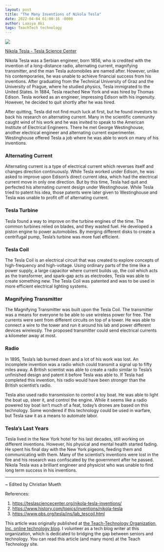 ```yaml
---
layout: post
title: "The Many Inventions of Nikola Tesla"
date: 2022-04-04 01:00:16 -0000
author: Laasya Aki
tags: TeachTech technology
---
```

![](https://img1.wsimg.com/isteam/ip/256c2eac-6fce-4fa6-8cc2-cb0858d3cc58/HistoryOfNikolaTesla-tesla-science-center-at-w.jpg/:/rs=w:1280)

[Nikola Tesla - Tesla Science Center](https://teslasciencecenter.org/nikola-tesla-inventions/)

Nikola Tesla was a Serbian engineer, born 1856, who is credited with the invention of a long-distance radio, alternating current, magnifying transmitter, and the man Tesla automobiles are named after. However, unlike his contemporaries, he was unable to achieve financial success from his inventions. After graduating from the Technical University of Graz and the University of Prague, where he studied physics, Tesla immigrated to the United States. In 1884, Tesla reached New York and was hired by Thomas Edison. Tesla worked as an engineer, impressing Edison with his ingenuity. However, he decided to quit shortly after he was hired. 

After quitting, Tesla did not find much luck at first, but he found investors to back his research on alternating current. Many in the scientific community caught wind of his work and he was invited to speak to the American Institute of Electrical Engineers. There he met George Westinghouse, another electrical engineer and alternating current experimenter. Westinghouse offered Tesla a job where he was able to work on many of his inventions. 



### Alternating Current
Alternating current is a type of electrical current which reverses itself and changes direction continuously. While Tesla worked under Edison, he was asked to improve upon Edison’s direct current idea, which had the electrical current move in only one direction. But by this time, Tesla had quit and perfected his alternating current design under Westinghouse. While Tesla tried to patent his idea, those patents were later given to Westinghouse and Tesla was unable to profit off of alternating current. 



### Tesla Turbine
Tesla found a way to improve on the turbine engines of the time. The common turbines relied on blades, and they wasted fuel. He developed a piston engine to power automobiles. By merging different disks to create a centrifugal pump, Tesla’s turbine was more fuel efficient.



### Tesla Coil
The Tesla Coil is an electrical circuit that was created to explore concepts of high-frequency and high-voltage. Using ordinary parts of the time like a power supply, a large capacitor where current builds up, the coil which acts as the transformer, and spark-gap acts as electrodes, Tesla was able to create something new. The Tesla Coil was patented and was to be used in more efficient electrical lighting systems. 



### Magnifying Transmitter
The Magnifying Transmitter was built upon the Tesla Coil. The transmitter was a means for everyone to be able to use wireless power for free. The currents were sent from different circuits on top of a tower. He was able to connect a wire to the tower and run it around his lab and power different devices wirelessly. The proposed transmitter could send electrical currents a kilometer away at most. 



### Radio
In 1895, Tesla’s lab burned down and a lot of his work was lost. An incomplete invention was a radio which could transmit a signal up to fifty miles away. A British scientist was able to create a radio similar to Tesla’s unfinished design and patent it before Tesla was able to. If Tesla had completed this invention, his radio would have been stronger than the British scientist’s radio. 

Tesla also used radio transmission to control a toy boat. He was able to light the boat up, steer it, and control the engine. While it seems like a radio powered toy boat isn’t much of a feat, today’s drones are based on this technology. Some wondered if this technology could be used in warfare, but Tesla saw it as a means to automate labor. 



### Tesla’s Last Years
Tesla lived in the New York hotel for his last decades, still working on different inventions. However, his physical and mental health started fading. He spent his final day with the New York pigeons, feeding them and communicating with them. Many of the scientist’s inventions were lost in the fire and his research was confiscated by the government after he passed. Nikola Tesla was a brilliant engineer and physicist who was unable to find long term success in his inventions.

******


~ Edited by Christian Mueth

References:
1. https://teslasciencecenter.org/nikola-tesla-inventions/
2. https://www.history.com/topics/inventions/nikola-tesla
3. https://www.pbs.org/tesla/ins/lab_tescoil.html

This article was originally published at [the Teach-Technology Organization, Inc. online technology blog](https://teach-technology.org/blog). I volunteer as a tech blog writer at this organization, which is dedicated to bridging the gap between seniors and technology. You can read this article (and many more) at the Teach Technology site. 
